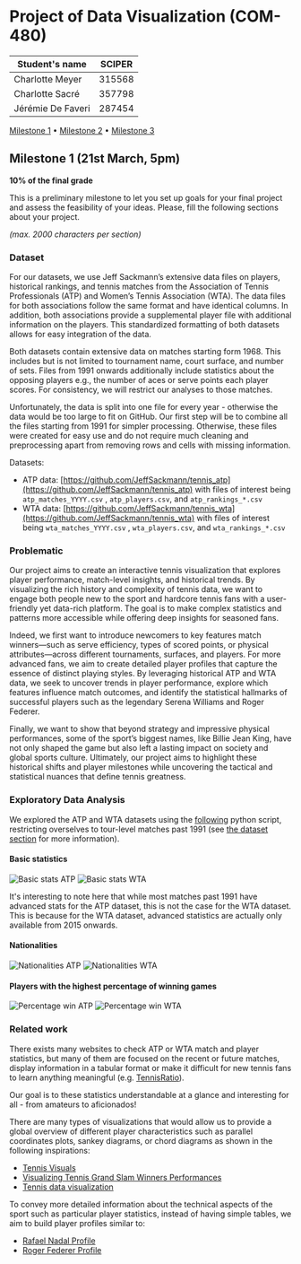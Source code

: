 # Project of Data Visualization (COM-480)

| Student's name    | SCIPER |
|-------------------|--------|
| Charlotte Meyer   | 315568 |
| Charlotte Sacré   | 357798 |
| Jérémie De Faveri | 287454 |

[Milestone 1](#milestone-1) • [Milestone 2](#milestone-2) • [Milestone 3](#milestone-3)

## Milestone 1 (21st March, 5pm)

**10% of the final grade**

This is a preliminary milestone to let you set up goals for your final project and assess the feasibility of your ideas.
Please, fill the following sections about your project.

*(max. 2000 characters per section)*

### Dataset

For our datasets, we use Jeff Sackmann’s extensive data files on players, historical rankings, and tennis matches from the Association of Tennis Professionals (ATP) and Women’s Tennis Association (WTA). The data files for both associations follow the same format and have identical columns. In addition, both associations provide a supplemental player file with additional information on the players. This standardized formatting of both datasets allows for easy integration of the data.  

Both datasets contain extensive data on matches starting form 1968. This includes but is not limited to tournament name, court surface, and number of sets. Files from 1991 onwards additionally include statistics about the opposing players e.g., the number of aces or serve points each player scores. For consistency, we will restrict our analyses to those matches. 

Unfortunately, the data is split into one file for every year - otherwise the data would be too large to fit on GitHub. Our first step will be to combine all the files starting from 1991 for simpler processing. Otherwise, these files were created for easy use and do not require much cleaning and preprocessing apart from removing rows and cells with missing information.  

Datasets: 
- ATP data: [https://github.com/JeffSackmann/tennis_atp](https://github.com/JeffSackmann/tennis_atp) with files of interest being `atp_matches_YYYY.csv` , `atp_players.csv`, and `atp_rankings_*.csv`
- WTA data: [https://github.com/JeffSackmann/tennis_wta](https://github.com/JeffSackmann/tennis_wta) with files of interest being `wta_matches_YYYY.csv` , `wta_players.csv`, and `wta_rankings_*.csv`

### Problematic

Our project aims to create an interactive tennis visualization that explores player performance, match-level insights, and historical trends. By visualizing the rich history and complexity of tennis data, we want to engage both people new to the sport and hardcore tennis fans with a user-friendly yet data-rich platform. The goal is to make complex statistics and patterns more accessible while offering deep insights for seasoned fans. 

Indeed, we first want to introduce newcomers to key features match winners—such as serve efficiency, types of scored points, or physical attributes—across different tournaments, surfaces, and players. For more advanced fans, we aim to create detailed player profiles that capture the essence of distinct playing styles. By leveraging historical ATP and WTA data, we seek to uncover trends in player performance, explore which features influence match outcomes, and identify the statistical hallmarks of successful players such as the legendary Serena Williams and Roger Federer. 

Finally, we want to show that beyond strategy and impressive physical performances, some of the sport’s biggest names, like Billie Jean King, have not only shaped the game but also left a lasting impact on society and global sports culture. Ultimately, our project aims to highlight these historical shifts and player milestones while uncovering the tactical and statistical nuances that define tennis greatness.

### Exploratory Data Analysis

We explored the ATP and WTA datasets using the [following](../analysis/analysis.py) python script, restricting overselves to tour-level matches past 1991 (see [the dataset section](#dataset) for more information).

#### Basic statistics
![Basic stats ATP](../analysis/basic_stats_ATP.svg)
![Basic stats WTA](../analysis/basic_stats_WTA.svg)

It's interesting to note here that while most matches past 1991 have advanced stats for the ATP dataset, this is not the case for the WTA dataset. This is because for the WTA dataset, advanced statistics are actually only available from 2015 onwards.

#### Nationalities
![Nationalities ATP](../analysis/nationalities_men.svg)
![Nationalities WTA](../analysis/nationalities_women.svg)

#### Players with the highest percentage of winning games
![Percentage win ATP](../analysis/percentage_win_men.svg)
![Percentage win WTA](../analysis/percentage_win_women.svg)


### Related work

There exists many websites to check ATP or WTA match and player statistics, but many of them are focused on the recent or future matches, display information in a tabular format or make it difficult for new tennis fans to learn anything meaningful (e.g. [TennisRatio](https://www.tennisratio.com/#data-analysis)).

Our goal is to these statistics understandable at a glance and interesting for all - from amateurs to aficionados! 

There are many types of visualizations that would allow us to provide a global overview of different player characteristics such as parallel coordinates plots, sankey diagrams, or chord diagrams as shown in the following inspirations: 

- [Tennis Visuals](https://tennisvisuals.com/)
- [Visualizing Tennis Grand Slam Winners Performances](https://datascienceplus.com/visualizing-tennis-grand-slam-winners-performances/)
- [Tennis data visualization](https://ingilevichv.github.io/tennis/index.html)

To convey more detailed information about the technical aspects of the sport such as particular player statistics, instead of having simple tables, we aim to build player profiles similar to:
- [Rafael Nadal Profile](https://public.tableau.com/app/profile/paul1904/viz/TheReignoftheKingofClay/TheReignoftheKingofClay3)
- [Roger Federer Profile](https://www.rocketsource.com/blog/the-gift-of-roger-federer-to-corporate-america/)

